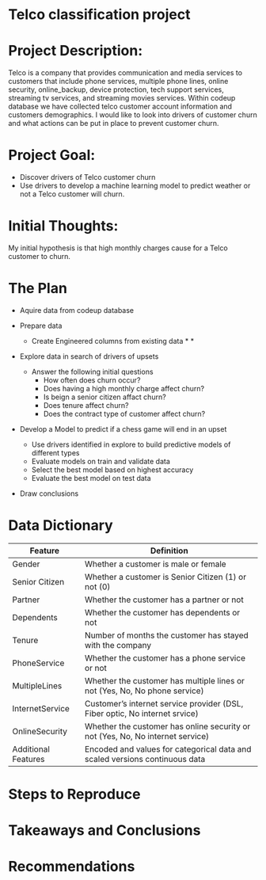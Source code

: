 # Telco classification project

# Project Description:
Telco is a company that provides communication and media services to customers that include phone services, multiple phone lines, online security, online_backup, device protection, tech support services, streaming tv services, and streaming movies services. Within codeup database we have collected telco customer account information and customers demographics. I would like to look into drivers of customer churn and what actions can be put in place to prevent customer churn.

# Project Goal:
* Discover drivers of Telco customer churn
* Use drivers to develop a machine learning model to predict weather or not a Telco customer will churn.

# Initial Thoughts:
My initial hypothesis is that high monthly charges cause for a Telco customer to churn.

# The Plan
* Aquire data from codeup database

* Prepare data

  * Create Engineered columns from existing data
    *
    *

* Explore data in search of drivers of upsets

  * Answer the following initial questions
    * How often does churn occur?
    * Does having a high monthly charge affect churn?
    * Is beign a senior citizen affact churn?
    * Does tenure affect churn?
    * Does the contract type of customer affect churn?
   
  
    
* Develop a Model to predict if a chess game will end in an upset

    * Use drivers identified in explore to build predictive models of different types
    * Evaluate models on train and validate data
    * Select the best model based on highest accuracy
    * Evaluate the best model on test data
    
* Draw conclusions



# Data Dictionary

| Feature | Definition |
| --- | --- |
| Gender | Whether a customer is male or female |
| Senior Citizen | Whether a customer is Senior Citizen (1) or not (0) |
| Partner | Whether the customer has a partner or not |
| Dependents | Whether the customer has dependents or not |
| Tenure | Number of months the customer has stayed with the company |
| PhoneService | Whether the customer has a phone service or not |
| MultipleLines | Whether the customer has multiple lines or not (Yes, No, No phone service)|
| InternetService | Customer’s internet service provider (DSL, Fiber optic, No internet srvice)|
| OnlineSecurity | Whether the customer has online security or not (Yes, No, No internet service) |
| Additional Features | Encoded and values for categorical data and scaled versions continuous data|




# Steps to Reproduce

# Takeaways and Conclusions

# Recommendations
